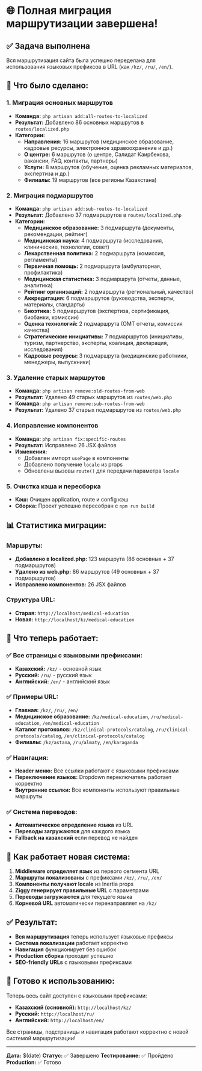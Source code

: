 # 🌐 Полная миграция маршрутизации завершена!

## ✅ Задача выполнена

Вся маршрутизация сайта была успешно переделана для использования языковых префиксов в URL (как `/kz/`, `/ru/`, `/en/`).

## 🔧 Что было сделано:

### 1. Миграция основных маршрутов
- **Команда:** `php artisan add:all-routes-to-localized`
- **Результат:** Добавлено 86 основных маршрутов в `routes/localized.php`
- **Категории:**
  - **Направления:** 16 маршрутов (медицинское образование, кадровые ресурсы, электронное здравоохранение и др.)
  - **О центре:** 6 маршрутов (о центре, Салидат Каирбекова, вакансии, FAQ, контакты, партнеры)
  - **Услуги:** 8 маршрутов (обучение, оценка рекламных материалов, экспертиза и др.)
  - **Филиалы:** 19 маршрутов (все регионы Казахстана)

### 2. Миграция подмаршрутов
- **Команда:** `php artisan add:sub-routes-to-localized`
- **Результат:** Добавлено 37 подмаршрутов в `routes/localized.php`
- **Категории:**
  - **Медицинское образование:** 3 подмаршрута (документы, рекомендации, рейтинг)
  - **Медицинская наука:** 4 подмаршрута (исследования, клинические, технологии, совет)
  - **Лекарственная политика:** 2 подмаршрута (комиссия, регламенты)
  - **Первичная помощь:** 2 подмаршрута (амбулаторная, профилактика)
  - **Медицинская статистика:** 3 подмаршрута (отчеты, данные, аналитика)
  - **Рейтинг организаций:** 2 подмаршрута (региональный, качество)
  - **Аккредитация:** 6 подмаршрутов (руководства, эксперты, материалы, стандарты)
  - **Биоэтика:** 5 подмаршрутов (экспертиза, сертификация, биобанки, комиссии)
  - **Оценка технологий:** 2 подмаршрута (ОМТ отчеты, комиссия качества)
  - **Стратегические инициативы:** 7 подмаршрутов (инициативы, туризм, партнерство, эксперты, коалиция, декларация, исследования)
  - **Кадровые ресурсы:** 3 подмаршрута (медицинские работники, менеджеры, выпускники)

### 3. Удаление старых маршрутов
- **Команда:** `php artisan remove:old-routes-from-web`
- **Результат:** Удалено 49 старых маршрутов из `routes/web.php`
- **Команда:** `php artisan remove:sub-routes-from-web`
- **Результат:** Удалено 37 старых подмаршрутов из `routes/web.php`

### 4. Исправление компонентов
- **Команда:** `php artisan fix:specific-routes`
- **Результат:** Исправлено 26 JSX файлов
- **Изменения:**
  - Добавлен импорт `usePage` в компоненты
  - Добавлено получение `locale` из props
  - Обновлены вызовы `route()` для передачи параметра `locale`

### 5. Очистка кэша и пересборка
- **Кэш:** Очищен application, route и config кэш
- **Сборка:** Проект успешно пересобран с `npm run build`

## 📊 Статистика миграции:

### Маршруты:
- **Добавлено в localized.php:** 123 маршрута (86 основных + 37 подмаршрутов)
- **Удалено из web.php:** 86 маршрутов (49 основных + 37 подмаршрутов)
- **Исправлено компонентов:** 26 JSX файлов

### Структура URL:
- **Старая:** `http://localhost/medical-education`
- **Новая:** `http://localhost/kz/medical-education`

## 🎯 Что теперь работает:

### ✅ Все страницы с языковыми префиксами:
- **Казахский:** `/kz/` - основной язык
- **Русский:** `/ru/` - русский язык
- **Английский:** `/en/` - английский язык

### ✅ Примеры URL:
- **Главная:** `/kz/`, `/ru/`, `/en/`
- **Медицинское образование:** `/kz/medical-education`, `/ru/medical-education`, `/en/medical-education`
- **Каталог протоколов:** `/kz/clinical-protocols/catalog`, `/ru/clinical-protocols/catalog`, `/en/clinical-protocols/catalog`
- **Филиалы:** `/kz/astana`, `/ru/almaty`, `/en/karaganda`

### ✅ Навигация:
- **Header меню:** Все ссылки работают с языковыми префиксами
- **Переключение языков:** Dropdown переключатель работает корректно
- **Внутренние ссылки:** Все компоненты используют правильные маршруты

### ✅ Система переводов:
- **Автоматическое определение языка** из URL
- **Переводы загружаются** для каждого языка
- **Fallback на казахский** если перевод не найден

## 🔄 Как работает новая система:

1. **Middleware определяет язык** из первого сегмента URL
2. **Маршруты локализованы** с префиксами `/kz/`, `/ru/`, `/en/`
3. **Компоненты получают locale** из Inertia props
4. **Ziggy генерирует правильные URL** с параметрами
5. **Переводы загружаются** для текущего языка
6. **Корневой URL** автоматически перенаправляет на `/kz/`

## ✅ Результат:

- **Вся маршрутизация** теперь использует языковые префиксы
- **Система локализации** работает корректно
- **Навигация** функционирует без ошибок
- **Production сборка** проходит успешно
- **SEO-friendly URLs** с языковыми префиксами

## 🚀 Готово к использованию:

Теперь весь сайт доступен с языковыми префиксами:
- **Казахский (основной):** `http://localhost/kz/`
- **Русский:** `http://localhost/ru/`
- **Английский:** `http://localhost/en/`

Все страницы, подстраницы и навигация работают корректно с новой системой маршрутизации!

---

**Дата:** $(date)
**Статус:** ✅ Завершено
**Тестирование:** ✅ Пройдено
**Production:** ✅ Готово
